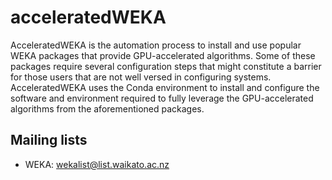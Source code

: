 # acceleratedWEKA
AcceleratedWEKA is the automation process to install and use popular WEKA packages that provide GPU-accelerated algorithms. Some of these packages require several configuration steps that might constitute a barrier for those users that are not well versed in configuring systems.
AcceleratedWEKA uses the Conda environment to install and configure the software and environment required to fully leverage the GPU-accelerated algorithms from the aforementioned packages. 

## Mailing lists
* WEKA: wekalist@list.waikato.ac.nz